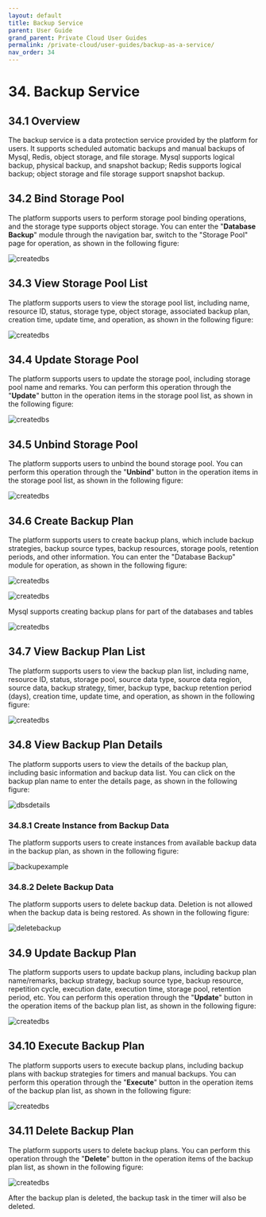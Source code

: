```yaml
---
layout: default
title: Backup Service
parent: User Guide
grand_parent: Private Cloud User Guides
permalink: /private-cloud/user-guides/backup-as-a-service/
nav_order: 34
---
```

# 34. Backup Service

## 34.1 Overview

The backup service is a data protection service provided by the platform for users. It supports scheduled automatic backups and manual backups of Mysql, Redis, object storage, and file storage. Mysql supports logical backup, physical backup, and snapshot backup; Redis supports logical backup; object storage and file storage support snapshot backup.

## 34.2 Bind Storage Pool

The platform supports users to perform storage pool binding operations, and the storage type supports object storage. You can enter the "**Database Backup**" module through the navigation bar, switch to the "Storage Pool" page for operation, as shown in the following figure:

![createdbs](/assets/images/userguide/bindstoragepool.png)

## 34.3 View Storage Pool List

The platform supports users to view the storage pool list, including name, resource ID, status, storage type, object storage, associated backup plan, creation time, update time, and operation, as shown in the following figure:

![createdbs](/assets/images/userguide/storagepoollist.png)

## 34.4 Update Storage Pool

The platform supports users to update the storage pool, including storage pool name and remarks. You can perform this operation through the "**Update**" button in the operation items in the storage pool list, as shown in the following figure:

![createdbs](/assets/images/userguide/updatestoragepool.png)

## 34.5 Unbind Storage Pool

The platform supports users to unbind the bound storage pool. You can perform this operation through the "**Unbind**" button in the operation items in the storage pool list, as shown in the following figure:

![createdbs](/assets/images/userguide/unbindstoragepool.png)

## 34.6 Create Backup Plan

The platform supports users to create backup plans, which include backup strategies, backup source types, backup resources, storage pools, retention periods, and other information. You can enter the "Database Backup" module for operation, as shown in the following figure:

![createdbs](/assets/images/userguide/createdbs1.png)

![createdbs](/assets/images/userguide/createdbs2.png)

Mysql supports creating backup plans for part of the databases and tables

![createdbs](/assets/images/userguide/createdbs3.png)


## 34.7 View Backup Plan List

The platform supports users to view the backup plan list, including name, resource ID, status, storage pool, source data type, source data region, source data, backup strategy, timer, backup type, backup retention period (days), creation time, update time, and operation, as shown in the following figure:

![createdbs](/assets/images/userguide/dbslist.png)

## 34.8 View Backup Plan Details

The platform supports users to view the details of the backup plan, including basic information and backup data list. You can click on the backup plan name to enter the details page, as shown in the following figure:

![dbsdetails](/assets/images/userguide/dbsdetails.png)

### 34.8.1 Create Instance from Backup Data

The platform supports users to create instances from available backup data in the backup plan, as shown in the following figure:

![backupexample](/assets/images/userguide/backupexample.png)

### 34.8.2 Delete Backup Data

The platform supports users to delete backup data. Deletion is not allowed when the backup data is being restored. As shown in the following figure:

![deletebackup](/assets/images/userguide/deletebackup.png)

## 34.9 Update Backup Plan

The platform supports users to update backup plans, including backup plan name/remarks, backup strategy, backup source type, backup resource, repetition cycle, execution date, execution time, storage pool, retention period, etc. You can perform this operation through the "**Update**" button in the operation items of the backup plan list, as shown in the following figure:

![createdbs](/assets/images/userguide/updatedbs.png)

## 34.10 Execute Backup Plan

The platform supports users to execute backup plans, including backup plans with backup strategies for timers and manual backups. You can perform this operation through the "**Execute**" button in the operation items of the backup plan list, as shown in the following figure:

![createdbs](/assets/images/userguide/executedbs.png)

## 34.11 Delete Backup Plan

The platform supports users to delete backup plans. You can perform this operation through the "**Delete**" button in the operation items of the backup plan list, as shown in the following figure:

![createdbs](/assets/images/userguide/deletedbs.png)

After the backup plan is deleted, the backup task in the timer will also be deleted.